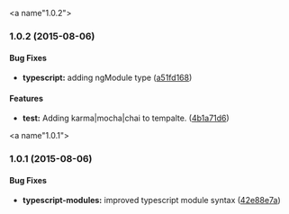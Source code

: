 <a name"1.0.2"></a>
### 1.0.2 (2015-08-06)


#### Bug Fixes

* **typescript:** adding ngModule type ([a51fd168](https://git.empdev.domo.com/Development/DomoBits/commit/a51fd168))


#### Features

* **test:** Adding karma|mocha|chai to tempalte. ([4b1a71d6](https://git.empdev.domo.com/Development/DomoBits/commit/4b1a71d6))


<a name"1.0.1"></a>
### 1.0.1 (2015-08-06)


#### Bug Fixes

* **typescript-modules:** improved typescript module syntax ([42e88e7a](https://git.empdev.domo.com/Development/DomoBits/commit/42e88e7a))


